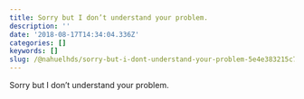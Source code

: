 ```yaml
---
title: Sorry but I don’t understand your problem.
description: ''
date: '2018-08-17T14:34:04.336Z'
categories: []
keywords: []
slug: /@nahuelhds/sorry-but-i-dont-understand-your-problem-5e4e383215c7
---
```


Sorry but I don’t understand your problem.